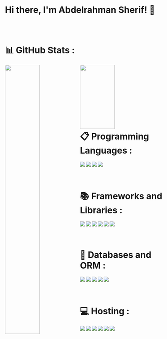 # Hi there, I'm Abdelrahman Sherif! 👋

<br/>
<br/>

# 📊 GitHub Stats :
<img align="left" width="47%" src="https://github-readme-stats.vercel.app/api?username=abdelrahman-sherif55&theme=dark&hide_border=false&include_all_commits=false&count_private=false"/>
<img align="left" width="47%" height="205" src="https://github-readme-stats.vercel.app/api/top-langs/?username=abdelrahman-sherif55&theme=dark&hide_border=false&include_all_commits=false&count_private=false&layout=compact"/>

<br/>
<br/>
<br/>
<br/>
<br/>
<br/>
<br/>
<br/>
<br/>
<br/>

# 📋 Programming Languages :
<img align="left" src="https://img.shields.io/badge/c++-%2300599C.svg?style=for-the-badge&logo=c%2B%2B&logoColor=white"/>
<img align="left" src="https://img.shields.io/badge/java-%23ED8B00.svg?style=for-the-badge&logo=openjdk&logoColor=white"/>
<img align="left" src="https://img.shields.io/badge/javascript-%23323330.svg?style=for-the-badge&logo=javascript&logoColor=%23F7DF1E"/>
<img align="left" src="https://img.shields.io/badge/typescript-%23007ACC.svg?style=for-the-badge&logo=typescript&logoColor=white"/>

<br/>
<br/>
<br/>

# 📚 Frameworks and Libraries :
<img align="left" src="https://img.shields.io/badge/node.js-6DA55F?style=for-the-badge&logo=node.js&logoColor=white"/>
<img align="left" src="https://img.shields.io/badge/NPM-%23CB3837.svg?style=for-the-badge&logo=npm&logoColor=white"/>
<img align="left" src="https://img.shields.io/badge/express.js-%23404d59.svg?style=for-the-badge&logo=express&logoColor=%2361DAFB"/>
<img align="left" src="https://img.shields.io/badge/nestjs-%23E0234E.svg?style=for-the-badge&logo=nestjs&logoColor=white"/>
<img align="left" src="https://img.shields.io/badge/-GraphQL-E10098?style=for-the-badge&logo=graphql&logoColor=white"/>
<img align="left" src="https://img.shields.io/badge/Socket.io-black?style=for-the-badge&logo=socket.io&badgeColor=010101"/>

<br/>
<br/>
<br/>

# 💾 Databases and ORM :
<img align="left" src="https://img.shields.io/badge/MongoDB-%234ea94b.svg?style=for-the-badge&logo=mongodb&logoColor=white"/>
<img align="left" src="https://img.shields.io/badge/postgres-%23316192.svg?style=for-the-badge&logo=postgresql&logoColor=white"/>
<img align="left" src="https://img.shields.io/badge/mysql-4479A1.svg?style=for-the-badge&logo=mysql&logoColor=white"/>
<img align="left" src="https://img.shields.io/badge/Amazon%20DynamoDB-4053D6?style=for-the-badge&logo=Amazon%20DynamoDB&logoColor=white"/>
<img align="left" src="https://img.shields.io/badge/Prisma-3982CE?style=for-the-badge&logo=Prisma&logoColor=white"/>

<br/>
<br/>
<br/>

# 💻 Hosting :
<img align="left" src="https://img.shields.io/badge/AWS-%23FF9900.svg?style=for-the-badge&logo=amazon-aws&logoColor=white"/>
<img align="left" src="https://img.shields.io/badge/GoogleCloud-%234285F4.svg?style=for-the-badge&logo=google-cloud&logoColor=white"/>
<img align="left" src="https://img.shields.io/badge/Cloudflare-F38020?style=for-the-badge&logo=Cloudflare&logoColor=white"/>
<img align="left" src="https://img.shields.io/badge/vercel-%23000000.svg?style=for-the-badge&logo=vercel&logoColor=white"/>
<img align="left" src="https://img.shields.io/badge/netlify-%23000000.svg?style=for-the-badge&logo=netlify&logoColor=#00C7B7"/>
<img align="left" src="https://img.shields.io/badge/Render-%46E3B7.svg?style=for-the-badge&logo=render&logoColor=white"/>

<!--
**boodyshlby55/boodyshlby55** is a ✨ _special_ ✨ repository because its `README.md` (this file) appears on your GitHub profile.

Here are some ideas to get you started:

- 🔭 I’m currently working on ...
- 🌱 I’m currently learning ...
- 👯 I’m looking to collaborate on ...
- 🤔 I’m looking for help with ...
- 💬 Ask me about ...
- 📫 How to reach me: ...
- 😄 Pronouns: ...
- ⚡ Fun fact: ...
-->
